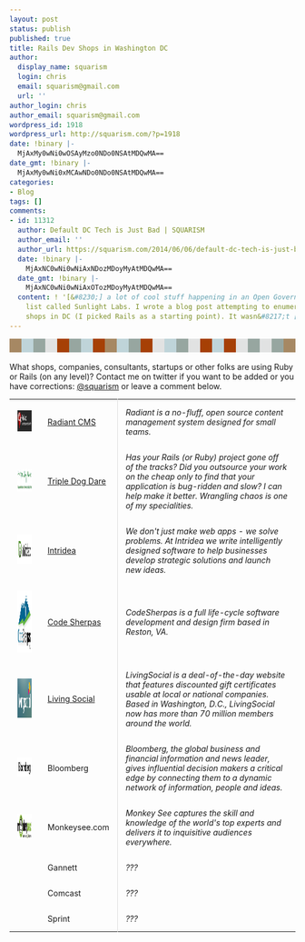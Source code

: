 ```yaml
---
layout: post
status: publish
published: true
title: Rails Dev Shops in Washington DC
author:
  display_name: squarism
  login: chris
  email: squarism@gmail.com
  url: ''
author_login: chris
author_email: squarism@gmail.com
wordpress_id: 1918
wordpress_url: http://squarism.com/?p=1918
date: !binary |-
  MjAxMy0wNi0wOSAyMzo0NDo0NSAtMDQwMA==
date_gmt: !binary |-
  MjAxMy0wNi0xMCAwNDo0NDo0NSAtMDQwMA==
categories:
- Blog
tags: []
comments:
- id: 11312
  author: Default DC Tech is Just Bad | SQUARISM
  author_email: ''
  author_url: https://squarism.com/2014/06/06/default-dc-tech-is-just-bad/
  date: !binary |-
    MjAxNC0wNi0wNiAxNDozMDoyMyAtMDQwMA==
  date_gmt: !binary |-
    MjAxNC0wNi0wNiAxOTozMDoyMyAtMDQwMA==
  content: ! '[&#8230;] a lot of cool stuff happening in an Open Government mailing
    list called Sunlight Labs. I wrote a blog post attempting to enumerate awesome
    shops in DC (I picked Rails as a starting point). It wasn&#8217;t [&#8230;]'
---
```

<style type="text/css">
.shops {
  margin-bottom: 4em;
}
.shops td {
  padding: 1em;
}
.shops tr td:nth-child(2) {
  width: 25%;
  border-right: 1px solid #ddd;
}
</style></p>
<p><img src="/uploads/2013/05/pixel-ribbon_copper_leaf_hotel_lobby.png" alt="pixel-ribbon_copper_leaf_hotel_lobby" width="576" height="24" class="aligncenter size-full wp-image-1968" /></p>
<p>What shops, companies, consultants, startups or other folks are using Ruby or Rails (on any level)?  Contact me on twitter if you want to be added or you have corrections: <a href="https://twitter.com/squarism">@squarism</a> or leave a comment below.</p>
<table width="100%" class="shops">
<tr>
<td>
<img src="/uploads/2013/05/rails_dev_shops_radiant-e1367684038894.png" alt="rails_dev_shops_radiant" width="150" height="37" class="aligncenter size-full wp-image-1945" />
</td></p>
<td><a href="http://radiantcms.org/">Radiant CMS</a></td></p>
<td><em>Radiant is a no-fluff, open source content management system designed for small teams.</em></td>
</tr></p>
<tr>
<td>
<img src="/uploads/2013/05/rails_dev_shops_triple_dog_dare-e1367684106998.png" alt="rails_dev_shops_triple_dog_dare" width="150" height="40" class="aligncenter size-full wp-image-1963" />
</td></p>
<td><a href="http://tripledogdare.net/">Triple Dog Dare</a></td></p>
<td><em>Has your Rails (or Ruby) project gone off of the tracks? Did you outsource your work on the cheap only to find that your application is bug-ridden and slow?  I can help make it better. Wrangling chaos is one of my specialities.</em></td>
</tr></p>
<tr>
<td>
<img src="/uploads/2013/05/rails_dev_shops_intridea.png" alt="rails_dev_shops_intridea" width="151" height="51" class="aligncenter size-large wp-image-1946" />
</td></p>
<td><a href="http://www.intridea.com/">Intridea</a></td></p>
<td><em>We don't just make web apps - we solve problems. At Intridea we write intelligently designed software to help businesses develop strategic solutions and launch new ideas.</em></td>
</tr></p>
<tr>
<td>
<img src="/uploads/2013/05/rails_dev_shops_codesherpas.png" alt="rails_dev_shops_codesherpas" width="168" height="109" class="aligncenter size-large wp-image-1947" />
</td></p>
<td><a href="http://www.codesherpas.com/">Code Sherpas</a></td></p>
<td><em>CodeSherpas is a full life-cycle software development and design firm based in Reston, VA.</em></td>
</tr></p>
<tr>
<td>
<img src="/uploads/2013/05/rails_dev_shops_livingsocial.png" alt="rails_dev_shops_livingsocial" width="179" height="69" class="aligncenter size-full wp-image-1943" />
</td></p>
<td><a href="https://livingsocial.com/">Living Social</a></td></p>
<td><em>LivingSocial is a deal-of-the-day website that features discounted gift certificates usable at local or national companies. Based in Washington, D.C., LivingSocial now has more than 70 million members around the world.</em></td>
</tr></p>
<tr>
<td><img src="/uploads/2013/05/rails_dev_shops_bloomberg.png" alt="rails_dev_shops_bloomberg" width="132" height="33" class="aligncenter size-large wp-image-1944" />
</td></p>
<td>Bloomberg</td></p>
<td><em>Bloomberg, the global business and financial information and news leader, gives influential decision makers a critical edge by connecting them to a dynamic network of information, people and ideas.</em></td>
</tr></p>
<tr>
<td><img src="/uploads/2013/05/rails_dev_shops_monkeysee.jpg" alt="rails_dev_shops_monkeysee" width="150" height="45" class="aligncenter size-full wp-image-1965" /></td></p>
<td>Monkeysee.com</td></p>
<td><em>Monkey See captures the skill and knowledge of the world's top experts and delivers it to inquisitive audiences everywhere.</em></td>
</tr></p>
<tr>
<td></td></p>
<td>Gannett</td></p>
<td><em>???</em></td>
</tr></p>
<tr>
<td></td></p>
<td>Comcast</td></p>
<td><em>???</em></td>
</tr></p>
<tr>
<td></td></p>
<td>Sprint</td></p>
<td><em>???</em></td>
</tr></p>
<p></table></p>

